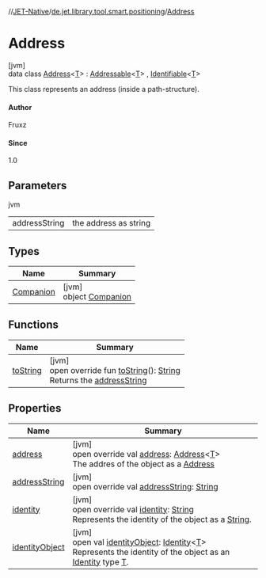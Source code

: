 //[JET-Native](../../../index.md)/[de.jet.library.tool.smart.positioning](../index.md)/[Address](index.md)

# Address

[jvm]\
data class [Address](index.md)&lt;[T](index.md)&gt; : [Addressable](../-addressable/index.md)&lt;[T](index.md)&gt; , [Identifiable](../../de.jet.library.tool.smart.identification/-identifiable/index.md)&lt;[T](index.md)&gt; 

This class represents an address (inside a path-structure).

#### Author

Fruxz

#### Since

1.0

## Parameters

jvm

| | |
|---|---|
| addressString | the address as string |

## Types

| Name | Summary |
|---|---|
| [Companion](-companion/index.md) | [jvm]<br>object [Companion](-companion/index.md) |

## Functions

| Name | Summary |
|---|---|
| [toString](to-string.md) | [jvm]<br>open override fun [toString](to-string.md)(): [String](https://kotlinlang.org/api/latest/jvm/stdlib/kotlin/-string/index.html)<br>Returns the [addressString](address-string.md) |

## Properties

| Name | Summary |
|---|---|
| [address](address.md) | [jvm]<br>open override val [address](address.md): [Address](index.md)&lt;[T](index.md)&gt;<br>The addres of the object as a [Address](index.md) |
| [addressString](address-string.md) | [jvm]<br>open override val [addressString](address-string.md): [String](https://kotlinlang.org/api/latest/jvm/stdlib/kotlin/-string/index.html) |
| [identity](identity.md) | [jvm]<br>open override val [identity](identity.md): [String](https://kotlinlang.org/api/latest/jvm/stdlib/kotlin/-string/index.html)<br>Represents the identity of the object as a [String](https://kotlinlang.org/api/latest/jvm/stdlib/kotlin/-string/index.html). |
| [identityObject](../../de.jet.library.tool.smart.identification/-identifiable/identity-object.md) | [jvm]<br>open val [identityObject](../../de.jet.library.tool.smart.identification/-identifiable/identity-object.md): [Identity](../../de.jet.library.tool.smart.identification/-identity/index.md)&lt;[T](index.md)&gt;<br>Represents the identity of the object as an [Identity](../../de.jet.library.tool.smart.identification/-identity/index.md) type [T](../../de.jet.library.tool.smart.identification/-identifiable/index.md). |
